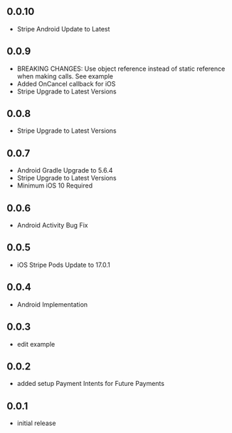 ## 0.0.10

* Stripe Android Update to Latest

## 0.0.9

* BREAKING CHANGES: Use object reference instead of static reference when making calls. See example
* Added OnCancel callback for iOS
* Stripe Upgrade to Latest Versions

## 0.0.8

* Stripe Upgrade to Latest Versions

## 0.0.7

* Android Gradle Upgrade to 5.6.4
* Stripe Upgrade to Latest Versions
* Minimum iOS 10 Required

## 0.0.6

* Android Activity Bug Fix

## 0.0.5

* iOS Stripe Pods Update to 17.0.1

## 0.0.4

* Android Implementation

## 0.0.3

* edit example

## 0.0.2

* added setup Payment Intents for Future Payments

## 0.0.1

* initial release
